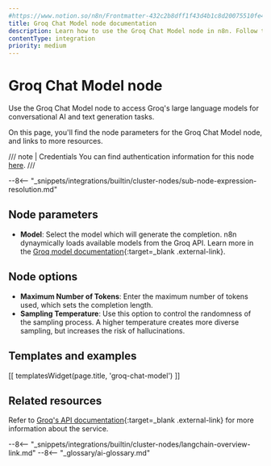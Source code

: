 ```yaml
---
#https://www.notion.so/n8n/Frontmatter-432c2b8dff1f43d4b1c8d20075510fe4
title: Groq Chat Model node documentation
description: Learn how to use the Groq Chat Model node in n8n. Follow technical documentation to integrate Groq Chat Model node into your workflows.
contentType: integration
priority: medium
---
```


# Groq Chat Model node

Use the Groq Chat Model node to access Groq's large language models for conversational AI and text generation tasks.

On this page, you'll find the node parameters for the Groq Chat Model node, and links to more resources.

/// note | Credentials 
You can find authentication information for this node [here](/integrations/builtin/credentials/groq/).
///

--8<-- "_snippets/integrations/builtin/cluster-nodes/sub-node-expression-resolution.md"

## Node parameters

* **Model**: Select the model which will generate the completion. n8n dynaymically loads available models from the Groq API. Learn more in the [Groq model documentation](https://console.groq.com/docs/models){:target=_blank .external-link}.

## Node options

* **Maximum Number of Tokens**: Enter the maximum number of tokens used, which sets the completion length.
* **Sampling Temperature**: Use this option to control the randomness of the sampling process. A higher temperature creates more diverse sampling, but increases the risk of hallucinations.

## Templates and examples

<!-- see https://www.notion.so/n8n/Pull-in-templates-for-the-integrations-pages-37c716837b804d30a33b47475f6e3780 -->
[[ templatesWidget(page.title, 'groq-chat-model') ]]

## Related resources

Refer to [Groq's API documentation](https://console.groq.com/docs/quickstart){:target=_blank .external-link} for more information about the service.

--8<-- "_snippets/integrations/builtin/cluster-nodes/langchain-overview-link.md"
--8<-- "_glossary/ai-glossary.md"
